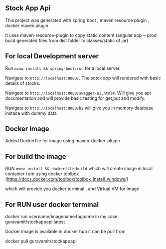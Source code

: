 
## Stock App Api 

This project was generated with spring boot , maven resource plugin , docker maven plugin

It uses maven-resource-plugin to copy static content (angular app --prod build generated files from dist folder to classes/static of jar)

## For local Development server

Run `mvnw install && spring-boot:run` for a local server. 

Navigate to `http://localhost:8080/`. The sotck app will rendered with basic details of stocks.

Navigate to `http://localhost:8080/swagger-ui.html#`. Will give you api documentation and will provide basic testing for get,put and modify.

Navigate to `http://localhost:8080/h2` will give you in memory database instace with dummy data


## Docker image

Added Dockerfile for image using maven-docker-plugin

## For build the image

RUN `mvnw install && dockerfile:build` which will create image in local container i am using docker toolbox (https://docs.docker.com/toolbox/toolbox_install_windows/)

which will provide you docker terminal , and Virtual VM for image

## For RUN user docker terminal 

docker run username/imagename:tagname in my case guravamit/stockappapi:latest

Docker image is available in docker hub it can be pull from

docker pull guravamit/stockappapi
